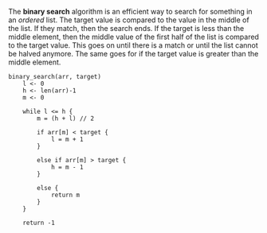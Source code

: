 The **binary search** algorithm is an efficient way to search for something in an *ordered* list. The target value is compared to the value in the middle of the list. If they match, then the search ends. If the target is less than the middle element, then the middle value of the first half of the list is compared to the target value. This goes on until there is a match or until the list cannot be halved anymore. The same goes for if the target value is greater than the middle element. 

```
binary_search(arr, target)
    l <- 0
    h <- len(arr)-1
    m <- 0
    
    while l <= h {
        m = (h + l) // 2
        
        if arr[m] < target {
            l = m + 1
        }
        
        else if arr[m] > target {
            h = m - 1
        }
        
        else {
            return m
        }
    }
    
    return -1
```
